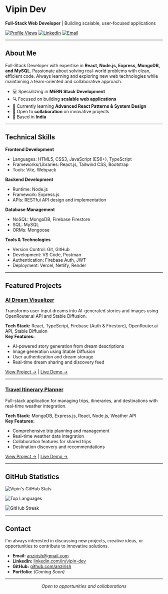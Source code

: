 # Vipin Dev

**Full-Stack Web Developer** | Building scalable, user-focused applications

[![Profile Views](https://komarev.com/ghpvc/?username=anzirish&color=0e75b6&style=flat)](https://github.com/anzirish)
[![LinkedIn](https://img.shields.io/badge/LinkedIn-Connect-0077B5?style=flat&logo=linkedin)](https://www.linkedin.com/in/vipin-dev/)
[![Email](https://img.shields.io/badge/Email-Contact-D14836?style=flat&logo=gmail)](mailto:anzirish@gmail.com)

---

## About Me

Full-Stack Developer with expertise in **React, Node.js, Express, MongoDB, and MySQL**. Passionate about solving real-world problems with clean, efficient code. Always learning and exploring new web technologies while maintaining a team-oriented and collaborative approach.

- 💻 Specializing in **MERN Stack Development**
- 🔍 Focused on building **scalable web applications**
- 🌱 Currently learning **Advanced React Patterns & System Design**
- 🤝 Open to **collaboration** on innovative projects
- 📍 Based in **India**

---

## Technical Skills

**Frontend Development**
- Languages: HTML5, CSS3, JavaScript (ES6+), TypeScript
- Frameworks/Libraries: React.js, Tailwind CSS, Bootstrap
- Tools: Vite, Webpack

**Backend Development**
- Runtime: Node.js
- Framework: Express.js
- APIs: RESTful API design and implementation

**Database Management**
- NoSQL: MongoDB, Firebase Firestore
- SQL: MySQL
- ORMs: Mongoose

**Tools & Technologies**
- Version Control: Git, GitHub
- Development: VS Code, Postman
- Authentication: Firebase Auth, JWT
- Deployment: Vercel, Netlify, Render

---

## Featured Projects

### [AI Dream Visualizer](https://github.com/anzirish/AI-Dream-Visualizzer)
Transforms user-input dreams into AI-generated stories and images using OpenRouter.ai API and Stable Diffusion.

**Tech Stack:** React, TypeScript, Firebase (Auth & Firestore), OpenRouter.ai API, Stable Diffusion  
**Key Features:**
- AI-powered story generation from dream descriptions
- Image generation using Stable Diffusion
- User authentication and dream storage
- Real-time dream sharing and discovery feed

[View Project →](https://github.com/anzirish/AI-Dream-Visualizzer) | [Live Demo →](#)

---

### [Travel Itinerary Planner](https://github.com/anzirish/Travel-Itinerary-Planner)
Full-stack application for managing trips, itineraries, and destinations with real-time weather integration.

**Tech Stack:** MongoDB, Express.js, React, Node.js, Weather API  
**Key Features:**
- Comprehensive trip planning and management
- Real-time weather data integration
- Collaboration features for shared trips
- Destination discovery and recommendations

[View Project →](https://github.com/anzirish/Travel-Itinerary-Planner) | [Live Demo →](#)

---

## GitHub Statistics

<div align="left">
  
![Vipin's GitHub Stats](https://github-readme-stats.vercel.app/api?username=anzirish&show_icons=true&theme=default&hide_border=true&count_private=true)

![Top Languages](https://github-readme-stats.vercel.app/api/top-langs/?username=anzirish&layout=compact&theme=default&hide_border=true)

![GitHub Streak](https://github-readme-streak-stats.herokuapp.com/?user=anzirish&theme=default&hide_border=true)

</div>

---

## Contact

I'm always interested in discussing new projects, creative ideas, or opportunities to contribute to innovative solutions.

- **Email:** [anzirish@gmail.com](mailto:anzirish@gmail.com)
- **LinkedIn:** [linkedin.com/in/vipin-dev](https://www.linkedin.com/in/vipin-dev/)
- **GitHub:** [github.com/anzirish](https://github.com/anzirish)
- **Portfolio:** *(Coming Soon)*

---

<div align="center">
  <i>Open to opportunities and collaborations</i>
</div>
